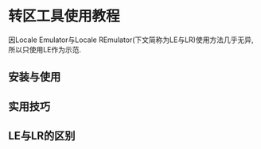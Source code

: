 # 转区工具使用教程

因Locale Emulator与Locale REmulator(下文简称为LE与LR)使用方法几乎无异,所以只使用LE作为示范.

## 安装与使用



## 实用技巧



## LE与LR的区别

